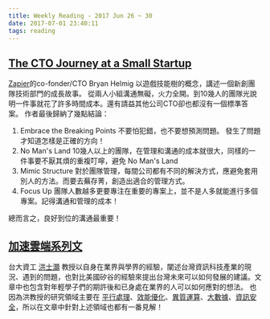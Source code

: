 ```yaml
---
title: Weekly Reading - 2017 Jun 26 ~ 30
date: 2017-07-01 23:40:11
tags: reading
---
```


## [The CTO Journey at a Small Startup](https://zapier.com/engineering/startup-cto)
  [Zapier](https://zapier.com)的co-fonder/CTO Bryan Helmig 以遊戲技能樹的概念，講述一個新創團隊技術部門的成長故事。
  從兩人小組溝通無礙，火力全開。到10幾人的團隊光說明一件事就花了許多時間成本。還有請益其他公司CTO卻也都沒有一個標準答案。
  作者最後歸納了幾點結論：
  
  1. Embrace the Breaking Points
    不要怕犯錯，也不要想預測問題。 發生了問題才知道怎樣是正確的方向！
  2. No Man's Land
    10幾人以上的團隊，在管理和溝通的成本就很大，同樣的一件事要不厭其煩的重複叮嚀，避免 No Man's Land
  3. Mimic Structure
    對於團隊管理，每間公司都有不同的解決方式，應避免套用別人的方法。而要去蕪存菁，創造出適合的管理方式。
  4. Focus Up
    團隊人數越多更要專注在重要的專案上，並不是人多就能進行多個專案。記得溝通和管理的成本！

  總而言之，良好到位的溝通最重要！

## [加速雲端系列文](https://www.facebook.com/shihhaohung/notes?lst=1200532567%3A100000974924946%3A1498802718)
  台大資工 [洪士灝](https://www.facebook.com/shihhaohung) 教授以自身在業界與學界的經驗，闡述台灣資訊科技產業的現況、遇到的問題，也對比美國矽谷的經驗來提出台灣未來可以如何發展的建議。文章中也包含對年輕學子們的期許後和已身處在業界的人可以如何應對的想法。
  也因為洪教授的研究領域主要在 [平行處理](https://en.wikipedia.org/wiki/Parallel_computing)、[效能優化](https://en.wikipedia.org/wiki/Program_optimization)、[異質運算](https://en.wikipedia.org/wiki/Heterogeneous_computing)、[大數據](https://en.wikipedia.org/wiki/Big_data)、[資訊安全](https://en.wikipedia.org/wiki/Computer_security)，所以在文章中針對上述領域也都有一番見解！
